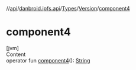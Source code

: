 //[api](../../../index.md)/[danbroid.ipfs.api](../../index.md)/[Types](../index.md)/[Version](index.md)/[component4](component4.md)



# component4  
[jvm]  
Content  
operator fun [component4](component4.md)(): [String](https://kotlinlang.org/api/latest/jvm/stdlib/kotlin/-string/index.html)  



